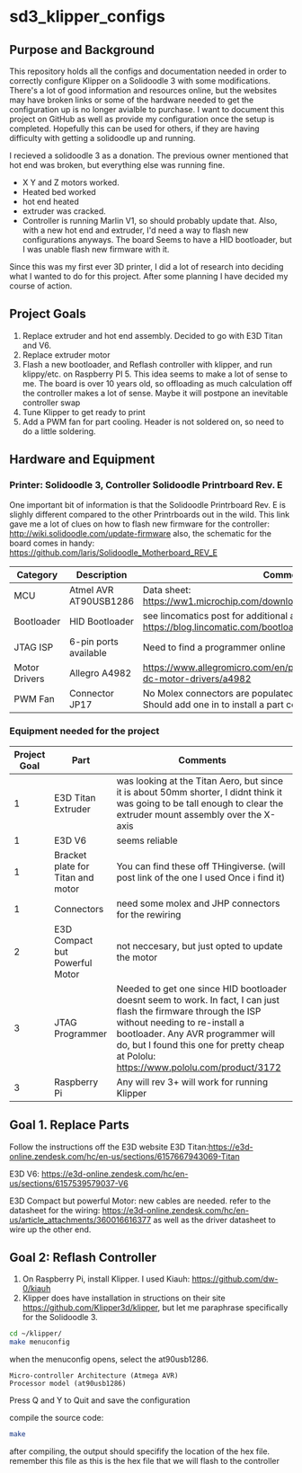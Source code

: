 # sd3_klipper_configs


## Purpose and Background
This repository holds all the configs and documentation needed in order to correctly configure Klipper on a Solidoodle 3 with some modifications. There's a lot of good information and resources online, but the websites may have broken links or some of the hardware needed to get the configuration up is no longer avialble to purchase. I want to document this project on GitHub as well as provide my configuration once the setup is completed. Hopefully this can be used for others, if they are having difficulty with getting a solidoodle up and running.

I recieved a solidoodle 3 as a donation. The previous owner mentioned that hot end was broken, but everything else was running fine. 
- X Y and Z motors worked. 
- Heated bed worked
- hot end heated
- extruder was cracked. 
- Controller is running Marlin V1, so should probably update that. Also, with a new hot end and extruder, I'd need a way to flash new configurations anyways. The board Seems to have a HID bootloader, but I was unable flash new firmware with it. 

Since this was my first ever 3D printer, I did a lot of research into deciding what I wanted to do for this project. After some planning I have decided my course of action.

## Project Goals
1. Replace extruder and hot end assembly. Decided to go with E3D Titan and V6.
2. Replace extruder motor
3. Flash a new bootloader, and Reflash controller with klipper, and run klippy/etc. on Raspberry PI 5. This idea seems to make a lot of sense to me. The board is over 10 years old, so offloading as much calculation off the controller makes a lot of sense. Maybe it will postpone an inevitable controller swap
4. Tune Klipper to get ready to print
5. Add a PWM fan for part cooling. Header is not soldered on, so need to do a little soldering.

## Hardware and Equipment
### Printer: Solidoodle 3, Controller Solidoodle Printrboard Rev. E
One important bit of information is that the Solidoodle Printrboard Rev. E is slighly different compared to the other Printrboards out in the wild. This link gave me a lot of clues on how to flash new firmware for the controller: http://wiki.solidoodle.com/update-firmware
also, the schematic for the board comes in handy: https://github.com/laris/Solidoodle_Motherboard_REV_E

|Category|Description|Comments|
|---|---|---|
|MCU |Atmel AVR AT90USB1286|Data sheet: https://ww1.microchip.com/downloads/en/DeviceDoc/doc7593.pdf|
|Bootloader| HID Bootloader|see lincomatics post for additional available bootloaders https://blog.lincomatic.com/bootloaders-for-at90usb1286/
|JTAG ISP| 6-pin ports available|Need to find a programmer online|
|Motor Drivers|Allegro A4982|https://www.allegromicro.com/en/products/motor-drivers/brush-dc-motor-drivers/a4982|
|PWM Fan| Connector JP17| No Molex connectors are populated on the board for this yet. Should add one in to install a part cooling fan

### Equipment needed for the project
|Project Goal|Part|Comments|
|---|---|---|
|1| E3D Titan Extruder| was looking at the Titan Aero, but since it is about 50mm shorter, I didnt think it was going to be tall enough to clear the extruder mount assembly over the X-axis
|1| E3D V6| seems reliable
|1| Bracket plate for Titan and motor| You can find these off THingiverse. (will post link of the one I used Once i find it)|
|1| Connectors| need some molex and JHP connectors for the rewiring
|2| E3D Compact but Powerful Motor| not neccesary, but just opted to update the motor
|3|JTAG Programmer|Needed to get one since HID bootloader doesnt seem to work. In fact, I can just flash the firmware through the ISP without needing to re-install a bootloader. Any AVR programmer will do, but I found this one for pretty cheap at Pololu: https://www.pololu.com/product/3172|
|3| Raspberry Pi| Any will rev 3+ will work for running Klipper

## Goal 1. Replace Parts
Follow the instructions off the E3D website
E3D Titan:https://e3d-online.zendesk.com/hc/en-us/sections/6157667943069-Titan

E3D V6: https://e3d-online.zendesk.com/hc/en-us/sections/6157539579037-V6

E3D Compact but powerful Motor: new cables are needed. refer to the datasheet for the wiring: https://e3d-online.zendesk.com/hc/en-us/article_attachments/360016616377 as well as the driver datasheet to wire up the other end.

## Goal 2: Reflash Controller
1. On Raspberry Pi, install Klipper. I used Kiauh: https://github.com/dw-0/kiauh 
2. Klipper does have installation in structions on their site https://github.com/Klipper3d/klipper, but let me paraphrase specifically for the Solidoodle 3.
``` bash
cd ~/klipper/
make menuconfig
```

when the menuconfig opens, select the at90usb1286.
```
Micro-controller Architecture (Atmega AVR)
Processor model (at90usb1286)
```
Press Q and Y to Quit and save the configuration

compile the source code:
```bash
make
```

after compiling, the output should specifify the location of the hex file. remember this file as this is the hex file that we will flash to the controller



